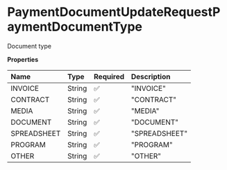 # PaymentDocumentUpdateRequestPaymentDocumentType

Document type

**Properties**

| Name        | Type   | Required | Description   |
| :---------- | :----- | :------- | :------------ |
| INVOICE     | String | ✅       | "INVOICE"     |
| CONTRACT    | String | ✅       | "CONTRACT"    |
| MEDIA       | String | ✅       | "MEDIA"       |
| DOCUMENT    | String | ✅       | "DOCUMENT"    |
| SPREADSHEET | String | ✅       | "SPREADSHEET" |
| PROGRAM     | String | ✅       | "PROGRAM"     |
| OTHER       | String | ✅       | "OTHER"       |

<!-- This file was generated by liblab | https://liblab.com/ -->
